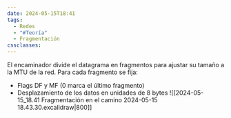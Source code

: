 ```yaml
---
date: 2024-05-15T18:41
tags:
  - Redes
  - "#Teoría"
  - Fragmentación
cssclasses:
---
```

El encaminador divide el datagrama en fragmentos para ajustar su tamaño a la MTU de la red. Para cada fragmento se fija:
* Flags DF y MF (0 marca el último fragmento)
* Desplazamiento de los datos en unidades de 8 bytes
![[2024-05-15_18.41 Fragmentación en el camino 2024-05-15 18.43.30.excalidraw|800]]
